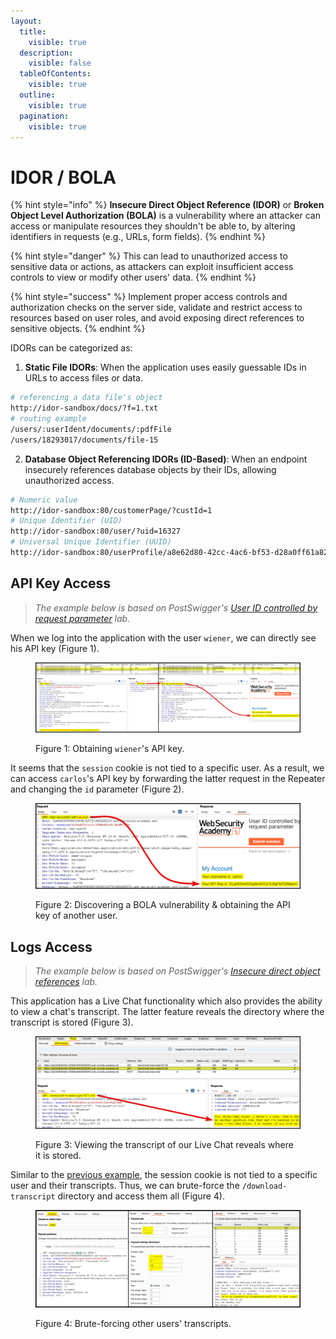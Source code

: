 ```yaml
---
layout:
  title:
    visible: true
  description:
    visible: false
  tableOfContents:
    visible: true
  outline:
    visible: true
  pagination:
    visible: true
---
```


# IDOR / BOLA

{% hint style="info" %}
**Insecure Direct Object Reference (IDOR)** or **Broken Object Level Authorization (BOLA)** is a vulnerability where an attacker can access or manipulate resources they shouldn't be able to, by altering identifiers in requests (e.g., URLs, form fields).
{% endhint %}

{% hint style="danger" %}
This can lead to unauthorized access to sensitive data or actions, as attackers can exploit insufficient access controls to view or modify other users' data.
{% endhint %}

{% hint style="success" %}
Implement proper access controls and authorization checks on the server side, validate and restrict access to resources based on user roles, and avoid exposing direct references to sensitive objects.
{% endhint %}

IDORs can be categorized as:

1. **Static File IDORs**: When the application uses easily guessable IDs in URLs to access files or data.

```bash
# referencing a data file's object
http://idor-sandbox/docs/?f=1.txt
# routing example
/users/:userIdent/documents/:pdfFile
/users/18293017/documents/file-15
```

2. **Database Object Referencing IDORs (ID-Based)**: When an endpoint insecurely references database objects by their IDs, allowing unauthorized access.

```bash
# Numeric value
http://idor-sandbox:80/customerPage/?custId=1
# Unique Identifier (UID)
http://idor-sandbox:80/user/?uid=16327
# Universal Unique Identifier (UUID)
http://idor-sandbox:80/userProfile/a8e62d80-42cc-4ac6-bf53-d28a0ff61a82 
```

## API Key Access <a href="#api-key-access" id="api-key-access"></a>

> _The example below is based on PostSwigger's_ [_User ID controlled by request parameter_](https://portswigger.net/web-security/access-control/lab-user-id-controlled-by-request-parameter) _lab._

When we log into the application with the user `wiener`, we can directly see his API key (Figure 1).

<figure><img src="../../.gitbook/assets/web_bola_1.png" alt=""><figcaption><p>Figure 1: Obtaining <code>wiener</code>'s API key.</p></figcaption></figure>

It seems that the `session` cookie is not tied to a specific user. As a result, we can access `carlos`'s API key by forwarding the latter request in the Repeater and changing the `id` parameter (Figure 2).

<figure><img src="../../.gitbook/assets/web_bola_2.png" alt=""><figcaption><p>Figure 2: Discovering a BOLA vulnerability &#x26; obtaining the API key of another user.</p></figcaption></figure>

## Logs Access <a href="#logs-access" id="logs-access"></a>

> _The example below is based on PostSwigger's_ [_Insecure direct object references_](https://portswigger.net/web-security/access-control/lab-insecure-direct-object-references) _lab._

This application has a Live Chat functionality which also provides the ability to view a chat's transcript. The latter feature reveals the directory where the transcript is stored (Figure 3).

<figure><img src="../../.gitbook/assets/web_bola_3.png" alt=""><figcaption><p>Figure 3: Viewing the transcript of our Live Chat reveals where it is stored.</p></figcaption></figure>

Similar to the [previous example](https://x7331.gitbook.io/notes/tcm/web-testing/authorization/bola#api-key-access), the session cookie is not tied to a specific user and their transcripts. Thus, we can brute-force the `/download-transcript` directory and access them all (Figure 4).

<figure><img src="../../.gitbook/assets/web_bola_4.png" alt=""><figcaption><p>Figure 4: Brute-forcing other users' transcripts.</p></figcaption></figure>
